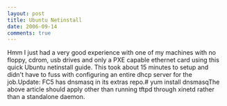 ```yaml
---
layout: post
title: Ubuntu Netinstall
date: 2006-09-14
comments: true
---
```


Hmm I just had a very good experience with one of my machines with no floppy, cdrom, usb drives and only a PXE capable ethernet card using this quick Ubuntu netinstall guide. This took about 15 minutes to setup and didn't have to fuss with configuring an entire dhcp server for the job.Update: FC5 has dnsmasq in its extras repo.# yum install dnsmasqThe above article should apply other than running tftpd through xinetd rather than a standalone daemon.

